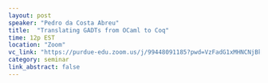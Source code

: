 ```yaml
---
layout: post
speaker: "Pedro da Costa Abreu"
title:  "Translating GADTs from OCaml to Coq"
time: 12p EST
location: "Zoom"
vc_link: "https://purdue-edu.zoom.us/j/99448091185?pwd=VzFadG1xMHNCNjBkdFFmNnhxNXZFUT09"
category: seminar
link_abstract: false
---
```

